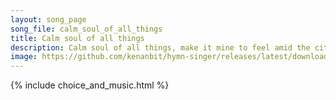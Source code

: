 ```yaml
---
layout: song_page
song_file: calm_soul_of_all_things
title: Calm soul of all things
description: Calm soul of all things, make it mine to feel amid the city's jar, that there abides a peace of thine I did not make, and cannot mar.  The will to nei... theist 4part acapella 2verse musicbyother textbyother 
image: https://github.com/kenanbit/hymn-singer/releases/latest/download/calm_soul_of_all_things-trad.png
---
```


{% include choice_and_music.html %}